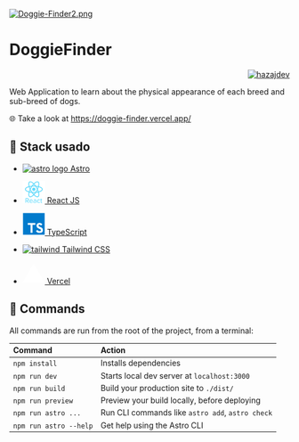 [![Doggie-Finder2.png](https://i.postimg.cc/4dpCjXnL/Doggie-Finder2.png)](https://doggie-finder.vercel.app/)

# DoggieFinder

<p align="right"><a href="https://twitter.com/hazajdev" target="blank"><img src="https://img.shields.io/twitter/follow/hazajdev?logo=twitter&style=for-the-badge" alt="hazajdev" /></a></p>

Web Application to learn about the physical appearance of each breed and sub-breed of dogs.

🌐 Take a look at https://doggie-finder.vercel.app/

## 🧩 Stack usado

- <a href="https://astro.build/" target="_blank" rel="noreferrer"> <img src="https://i.postimg.cc/90msNSSs/true.png" alt="astro logo" width="40" height="40"/> Astro</a>
- <a href="https://reactjs.org/" target="_blank" rel="noreferrer"> <img src="https://raw.githubusercontent.com/devicons/devicon/master/icons/react/react-original-wordmark.svg" alt="react" width="40" height="40"/> React JS</a>
- <a href="https://www.typescriptlang.org/" target="_blank" rel="noreferrer"> <img src="https://raw.githubusercontent.com/devicons/devicon/master/icons/typescript/typescript-original.svg" alt="typescript" width="40" height="40"/> TypeScript</a>
- <a href="https://tailwindcss.com/" target="_blank" rel="noreferrer"> <img src="https://www.vectorlogo.zone/logos/tailwindcss/tailwindcss-icon.svg" alt="tailwind" width="40" height="40"/> Tailwind CSS</a>

- <a href="https://vercel.com/" target="_blank" rel="noreferrer"><svg
    width="40"
    height="40"
    viewBox="0 0 76 65"
    fill="none" xmlns="http://www.w3.org/2000/svg"><path
    d="M37.5274 0L75.0548 65H0L37.5274 0Z" fill="#ffffff"/>
</svg> Vercel</a>

## 🐶 Commands

All commands are run from the root of the project, from a terminal:

| Command                | Action                                           |
| :--------------------- | :----------------------------------------------- |
| `npm install`          | Installs dependencies                            |
| `npm run dev`          | Starts local dev server at `localhost:3000`      |
| `npm run build`        | Build your production site to `./dist/`          |
| `npm run preview`      | Preview your build locally, before deploying     |
| `npm run astro ...`    | Run CLI commands like `astro add`, `astro check` |
| `npm run astro --help` | Get help using the Astro CLI                     |
